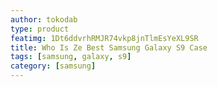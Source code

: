 ```yaml
---
author: tokodab
type: product
featimg: 1Dt6ddvrhRMJR74vkp8jnTlmEsYeXL9SR
title: Who Is Ze Best Samsung Galaxy S9 Case
tags: [samsung, galaxy, s9]
category: [samsung]
---
```

